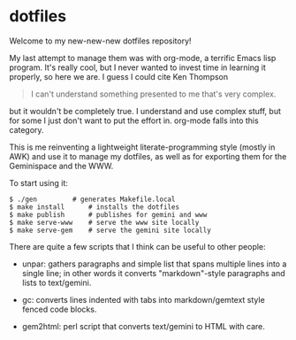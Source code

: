 # dotfiles

Welcome to my new-new-new dotfiles repository!

My last attempt to manage them was with org-mode, a terrific Emacs lisp
program.  It's really cool, but I never wanted to invest time in
learning it properly, so here we are.  I guess I could cite Ken Thompson

> I can't understand something presented to me that's very complex.

but it wouldn't be completely true.  I understand and use complex stuff,
but for some I just don't want to put the effort in.  org-mode falls
into this category.

This is me reinventing a lightweight literate-programming style (mostly
in AWK) and use it to manage my dotfiles, as well as for exporting them
for the Geminispace and the WWW.

To start using it:

	$ ./gen			# generates Makefile.local
	$ make install		# installs the dotfiles
	$ make publish		# publishes for gemini and www
	$ make serve-www	# serve the www site locally
	$ make serve-gem	# serve the gemini site locally

There are quite a few scripts that I think can be useful to other
people:

* unpar: gathers paragraphs and simple list that spans multiple lines
  into a single line; in other words it converts "markdown"-style
  paragraphs and lists to text/gemini.

* gc: converts lines indented with tabs into markdown/gemtext style
  fenced code blocks.

* gem2html: perl script that converts text/gemini to HTML with care.
